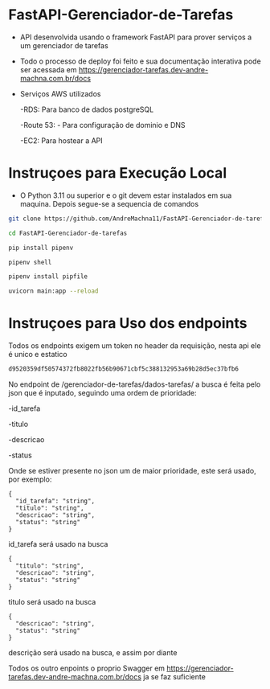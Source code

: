 # FastAPI-Gerenciador-de-Tarefas

* API desenvolvida usando o framework FastAPI para prover serviços a um gerenciador de tarefas
* Todo o processo de deploy foi feito e sua documentação interativa pode ser acessada em https://gerenciador-tarefas.dev-andre-machna.com.br/docs
* Serviços AWS utilizados

  -RDS: Para banco de dados postgreSQL

  -Route 53: - Para configuração de dominio e DNS

  -EC2: Para hostear a API

# Instruçoes para Execução Local

* O Python 3.11 ou superior e o git devem estar instalados em sua maquina. Depois segue-se a sequencia de comandos

```sh
git clone https://github.com/AndreMachna11/FastAPI-Gerenciador-de-tarefas.git
```

```sh
cd FastAPI-Gerenciador-de-tarefas
```

```sh
pip install pipenv
```

```sh
pipenv shell
```

```sh
pipenv install pipfile
```

```sh
uvicorn main:app --reload
```

# Instruçoes para Uso dos endpoints

Todos os endpoints exigem um token no header da requisição, nesta api ele é unico e estatico 
```sh
d9520359df50574372fb8022fb56b90671cbf5c388132953a69b28d5ec37bfb6
```

No endpoint de /gerenciador-de-tarefas/dados-tarefas/ a busca é feita pelo json que é inputado, seguindo uma ordem de prioridade:

-id_tarefa

-titulo

-descricao

-status


Onde se estiver presente no json um de maior prioridade, este será usado, por exemplo:


    {
      "id_tarefa": "string",
      "titulo": "string",
      "descricao": "string",
      "status": "string"
    }

id_tarefa será usado na busca 

    {
      "titulo": "string",
      "descricao": "string",
      "status": "string"
    }

titulo será usado na busca

    {
      "descricao": "string",
      "status": "string"
    }

descrição será usado na busca, e assim por diante

Todos os outro enpoints o proprio Swagger em https://gerenciador-tarefas.dev-andre-machna.com.br/docs ja se faz suficiente
